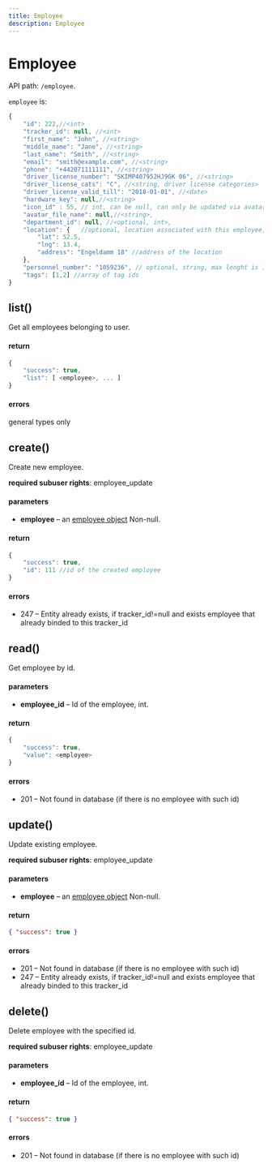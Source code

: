 ```yaml
---
title: Employee
description: Employee
---
```


# Employee

API path: `/employee`.

`employee` is:

```js
{
    "id": 222,//<int>
    "tracker_id": null, //<int>
    "first_name": "John", //<string>
    "middle_name": "Jane", //<string>
    "last_name": "Smith", //<string>
    "email": "smith@example.com", //<string>
    "phone": "+442071111111", //<string>
    "driver_license_number": "SKIMP407952HJ9GK 06", //<string>
    "driver_license_cats": "C", //<string, driver license categories>
    "driver_license_valid_till": "2018-01-01", //<date>
    "hardware_key": null,//<string>
    "icon_id" : 55, // int, can be null, can only be updated via avatar/assign()
    "avatar_file_name": null,//<string>,
    "department_id": null, //<optional, int>,
    "location": {   //optional, location associated with this employee, shoul be valid or null
        "lat": 52.5,
        "lng": 13.4,
        "address": "Engeldamm 18" //address of the location
    },
    "personnel_number": "1059236", // optional, string, max lenght is 15
    "tags": [1,2] //array of tag ids
}
```

## list()

Get all employees belonging to user.

#### return

```js
{
    "success": true,
    "list": [ <employee>, ... ]
}
```

#### errors

general types only

## create()

Create new employee.

**required subuser rights**: employee_update

#### parameters

*   **employee** – an [employee object](#employeeactions) Non-null.

#### return

```js
{
    "success": true,
    "id": 111 //id of the created employee
}
```

#### errors

*   247 – Entity already exists, if tracker\_id!=null and exists employee that already binded to this tracker\_id


## read()

Get employee by id.

#### parameters

*   **employee_id** – Id of the employee, int.

#### return

```js
{
    "success": true,
    "value": <employee>
}
```

#### errors

*   201 – Not found in database (if there is no employee with such id)


## update()

Update existing employee.

**required subuser rights**: employee_update

#### parameters

*   **employee** – an [employee object](#employeeactions) Non-null.

#### return

```json
{ "success": true }
```

#### errors

*   201 – Not found in database (if there is no employee with such id)
*   247 – Entity already exists, if tracker\_id!=null and exists employee that already binded to this tracker\_id

## delete()

Delete employee with the specified id.

**required subuser rights**: employee_update

#### parameters

*   **employee_id** – Id of the employee, int.

#### return

```json
{ "success": true }
```

#### errors

*   201 – Not found in database (if there is no employee with such id)
